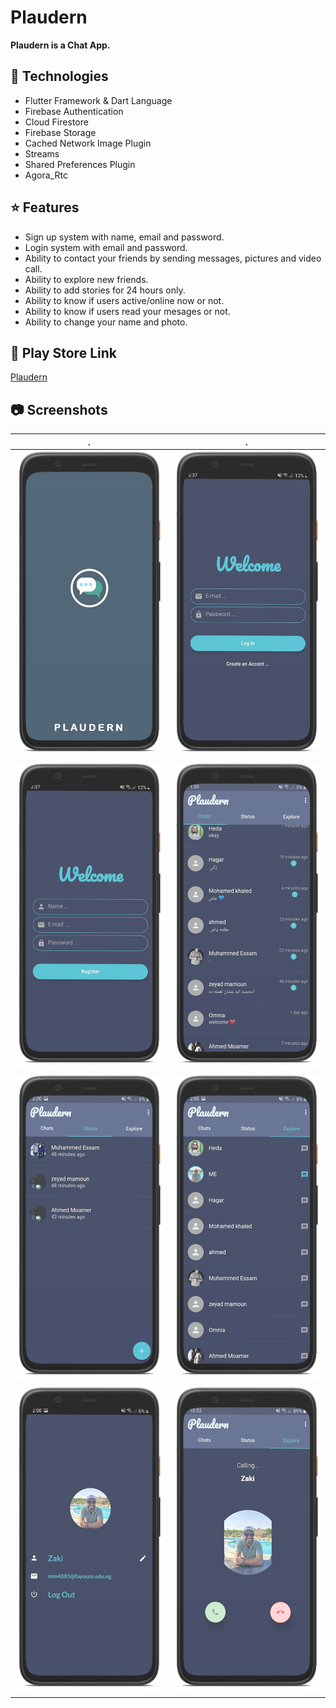# Plaudern

__Plaudern is a Chat App.__

## 🚀 Technologies
* Flutter Framework & Dart Language
* Firebase Authentication
* Cloud Firestore
* Firebase Storage
* Cached Network Image Plugin
* Streams
* Shared Preferences Plugin
* Agora_Rtc

## ⭐ Features
* Sign up system with name, email and password.
* Login system with email and password.
* Ability to contact your friends by sending messages, pictures and video call.
* Ability to explore new friends.
* Ability to add stories for 24 hours only.
* Ability to know if users active/online now or not.
* Ability to know if users read your mesages or not.
* Ability to change your name and photo.

## 🔗 Play Store Link
[Plaudern](https://play.google.com/store/apps/details?id=com.zaki.plaudern)

## 📷 Screenshots
| . | . |
| --- | --- |
![splash_screen](/screenshots/splash_screen.png) | ![login](/screenshots/login.png)
![signup](/screenshots/signup.png) | ![inbox](/screenshots/inbox.png)
![story](/screenshots/story.png) | ![explore](/screenshots/explore.png)
![setting](/screenshots/setting.png) | ![calling](/screenshots/calling.png)
